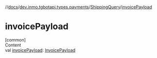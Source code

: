 //[docs](../../../index.md)/[dev.inmo.tgbotapi.types.payments](../index.md)/[ShippingQuery](index.md)/[invoicePayload](invoice-payload.md)



# invoicePayload  
[common]  
Content  
val [invoicePayload](invoice-payload.md): [InvoicePayload](../../dev.inmo.tgbotapi.types/index.md#%5Bdev.inmo.tgbotapi.types%2FInvoicePayload%2F%2F%2FPointingToDeclaration%2F%5D%2FClasslikes%2F625018081)  




